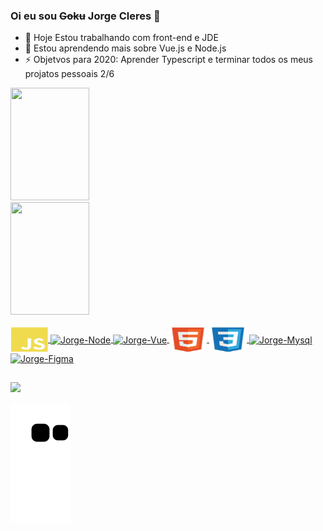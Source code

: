 ### Oi eu sou <s>Goku</s> Jorge Cleres 👋


- 🔭 Hoje Estou trabalhando com front-end e JDE
- 🌱 Estou aprendendo mais sobre Vue.js e Node.js
- ⚡ Objetvos para 2020: Aprender Typescript e terminar todos os meus projatos pessoais 2/6

<div>
  <a href="https://github.com/JorgeCleres">
  <img height="180em" width="50%" src="https://github-readme-stats.vercel.app/api?username=jorgecleres&show_icons=true&theme=dark&include_all_commits=true&count_private=true"/>
  <img height="180em" width="50%" src="https://github-readme-stats.vercel.app/api/top-langs/?username=jorgecleres&layout=compact&langs_count=7&theme=dark"/>
</div>
<div><br>
  <img align="center" alt="Jorge-Js" height="40" width="60" src="https://raw.githubusercontent.com/devicons/devicon/master/icons/javascript/javascript-plain.svg">
  <img align="center" alt="Jorge-Node" height="40" width="60" src="https://cdn.jsdelivr.net/gh/devicons/devicon/icons/nodejs/nodejs-original.svg" />
  <img align="center" alt="Jorge-Vue" height="40" width="60" src="https://cdn.jsdelivr.net/gh/devicons/devicon/icons/vuejs/vuejs-original.svg" />
  <img align="center" alt="Jorge-HTML" height="40" width="60" src="https://raw.githubusercontent.com/devicons/devicon/master/icons/html5/html5-original.svg">
  <img align="center" alt="Jorge-CSS" height="40" width="60" src="https://raw.githubusercontent.com/devicons/devicon/master/icons/css3/css3-original.svg">
  <img align="center" alt="Jorge-Mysql" height="40" width="60" src="https://cdn.jsdelivr.net/gh/devicons/devicon/icons/mysql/mysql-original.svg" />
  <img align="center" alt="Jorge-Figma" height="40" width="60" src="https://cdn.jsdelivr.net/gh/devicons/devicon/icons/figma/figma-original.svg" />
</div>
  
  ##
 
<div> 
  <a href="https://www.linkedin.com/in/jorge-cleres-b792aba6/" target="_blank"><img src="https://img.shields.io/badge/-LinkedIn-%230077B5?style=for-the-badge&logo=linkedin&logoColor=white" target="_blank"></a> 
  
<!--   ![Snake animation](https://github.com/JorgeCleres/JorgeCleres) -->
![Snake animation](https://github.com/JorgeCleres/JorgeCleres/blob/output/github-contribution-grid-snake.svg)
 
</div>
